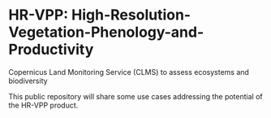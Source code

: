 # HR-VPP: High-Resolution-Vegetation-Phenology-and-Productivity
Copernicus Land Monitoring Service (CLMS) to assess ecosystems and biodiversity

This public repository will share some use cases addressing the potential of the HR-VPP product.   
